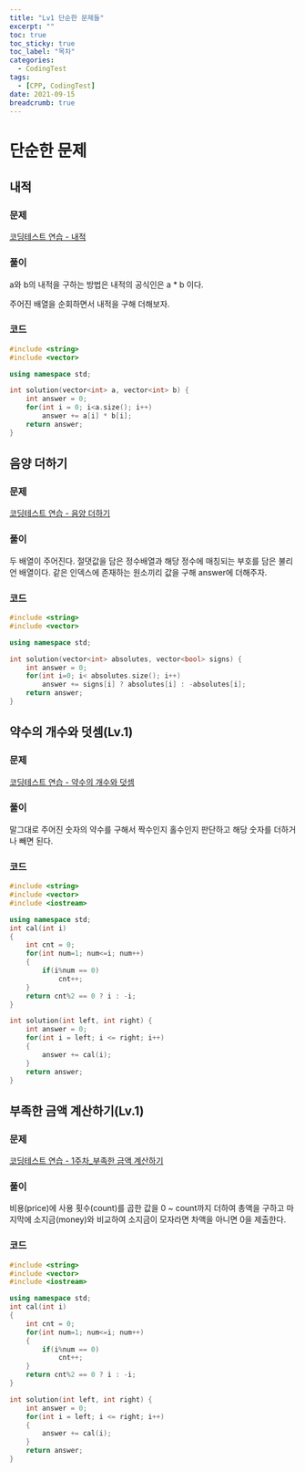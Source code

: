 ```yaml
---
title: "Lv1 단순한 문제들"
excerpt: ""
toc: true
toc_sticky: true
toc_label: "목차"
categories:
  - CodingTest
tags:
  - [CPP, CodingTest]
date: 2021-09-15
breadcrumb: true
---
```


# 단순한 문제

## 내적

### 문제

[코딩테스트 연습 - 내적](https://programmers.co.kr/learn/courses/30/lessons/70128)

### 풀이

a와 b의 내적을 구하는 방법은 내적의 공식인은 a * b 이다.

주어진 배열을 순회하면서 내적을 구해 더해보자.

### 코드

```cpp
#include <string>
#include <vector>

using namespace std;

int solution(vector<int> a, vector<int> b) {
    int answer = 0;
    for(int i = 0; i<a.size(); i++)
        answer += a[i] * b[i];
    return answer;
}
```

## 음양 더하기

### 문제

[코딩테스트 연습 - 음양 더하기](https://programmers.co.kr/learn/courses/30/lessons/76501)

### 풀이

두 배열이 주어진다. 절댓값을 담은 정수배열과 해당 정수에 매칭되는 부호를 담은 불리언 배열이다. 같은 인덱스에 존재하는 원소끼리 값을 구해 answer에 더해주자.

### 코드

```cpp
#include <string>
#include <vector>

using namespace std;

int solution(vector<int> absolutes, vector<bool> signs) {
    int answer = 0;
    for(int i=0; i< absolutes.size(); i++)
        answer += signs[i] ? absolutes[i] : -absolutes[i];
    return answer;
}
```

## 약수의 개수와 덧셈(Lv.1)

### 문제

[코딩테스트 연습 - 약수의 개수와 덧셈](https://programmers.co.kr/learn/courses/30/lessons/77884)

### 풀이

말그대로 주어진 숫자의 약수를 구해서 짝수인지 홀수인지 판단하고 해당 숫자를 더하거나 빼면 된다.

### 코드

```cpp
#include <string>
#include <vector>
#include <iostream>

using namespace std;
int cal(int i)
{
    int cnt = 0;
    for(int num=1; num<=i; num++)
    {
        if(i%num == 0)
            cnt++;
    }
    return cnt%2 == 0 ? i : -i; 
}

int solution(int left, int right) {
    int answer = 0;
    for(int i = left; i <= right; i++)
    {
        answer += cal(i);
    }
    return answer;
}
```

## 부족한 금액 계산하기(Lv.1)

### 문제

[코딩테스트 연습 - 1주차_부족한 금액 계산하기](https://programmers.co.kr/learn/courses/30/lessons/82612)

### 풀이

비용(price)에 사용 횟수(count)를 곱한 값을 0 ~ count까지 더하여 총액을 구하고 마지막에 소지금(money)와 비교하여 소지금이 모자라면 차액을 아니면 0을 제출한다.

### 코드

```cpp
#include <string>
#include <vector>
#include <iostream>

using namespace std;
int cal(int i)
{
    int cnt = 0;
    for(int num=1; num<=i; num++)
    {
        if(i%num == 0)
            cnt++;
    }
    return cnt%2 == 0 ? i : -i; 
}

int solution(int left, int right) {
    int answer = 0;
    for(int i = left; i <= right; i++)
    {
        answer += cal(i);
    }
    return answer;
}
```